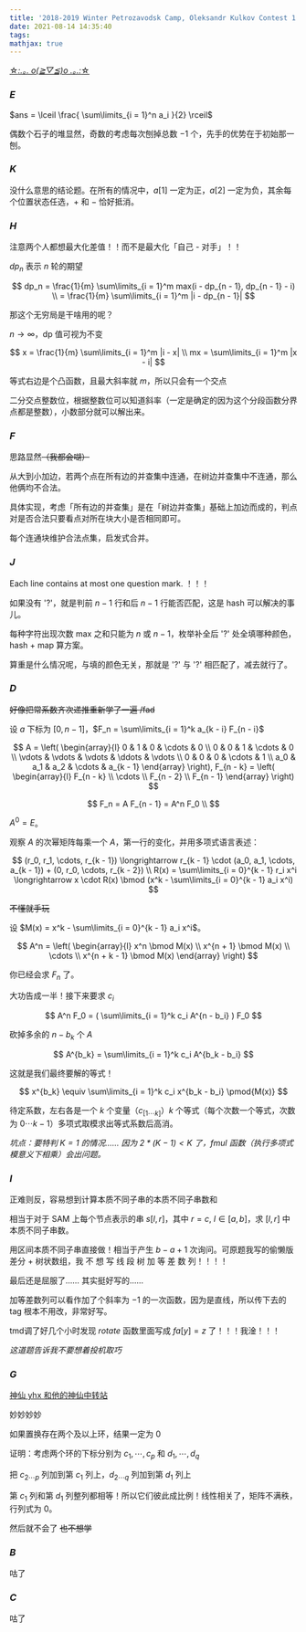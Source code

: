 ```yaml
---
title: '2018-2019 Winter Petrozavodsk Camp, Oleksandr Kulkov Contest 1'
date: 2021-08-14 14:35:40
tags: 
mathjax: true
---
```


[☆*:.｡. o(≧▽≦)o .｡.:*☆](https://codeforces.com/gym/102129)

### $E$

$ans = \lceil \frac{ \sum\limits_{i = 1}^n a_i }{2} \rceil$

偶数个石子的堆显然，奇数的考虑每次刨掉总数 $- 1$ 个，先手的优势在于初始那一刨。

### $K$

没什么意思的结论题。在所有的情况中，$a[1]$ 一定为正，$a[2]$ 一定为负，其余每个位置状态任选，$+$ 和 $-$ 恰好抵消。

### $H$

注意两个人都想最大化差值！！而不是最大化「自己 - 对手」！！

$dp_n$ 表示 $n$ 轮的期望

$$
dp_n = \frac{1}{m} \sum\limits_{i = 1}^m max(i - dp_{n - 1}, dp_{n - 1} - i) \\
= \frac{1}{m} \sum\limits_{i = 1}^m |i - dp_{n - 1}|
$$

那这个无穷局是干啥用的呢？

$n \rightarrow \infty$，dp 值可视为不变

$$
x = \frac{1}{m} \sum\limits_{i = 1}^m |i - x| \\
mx = \sum\limits_{i = 1}^m |x - i|
$$

等式右边是个凸函数，且最大斜率就 $m$，所以只会有一个交点

二分交点整数位，根据整数位可以知道斜率（一定是确定的因为这个分段函数分界点都是整数），小数部分就可以解出来。

### $F$

思路显然~~（我都会㗅）~~

从大到小加边，若两个点在所有边的并查集中连通，在树边并查集中不连通，那么他俩均不合法。

具体实现，考虑「所有边的并查集」是在「树边并查集」基础上加边而成的，判点对是否合法只要看点对所在块大小是否相同即可。

每个连通块维护合法点集，启发式合并。

### $J$

Each line contains at most one question mark. ！！！

如果没有 '?'，就是判前 $n - 1$ 行和后 $n - 1$ 行能否匹配，这是 hash 可以解决的事儿。

每种字符出现次数 max 之和只能为 $n$ 或 $n - 1$，枚举补全后 '?' 处全填哪种颜色，hash + map 算方案。

算重是什么情况呢，与填的颜色无关，那就是 '?' 与 '?' 相匹配了，减去就行了。

### $D$

~~好像把常系数齐次递推重新学了一遍 /fad~~

设 $a$ 下标为 $[0, n - 1]$，$F_n = \sum\limits_{i = 1}^k a_{k - i} F_{n - i}$

$$
A = 
\left(
  \begin{array}{l}
  0 & 1 & 0 & \cdots & 0 \\
  0 & 0 & 1 & \cdots & 0 \\
  \vdots & \vdots & \vdots & \ddots & \vdots \\
  0 & 0 & 0 & \cdots & 1 \\
  a_0 & a_1 & a_2 & \cdots & a_{k - 1}
  \end{array}
\right),
F_{n - k} = \left(
  \begin{array}{l}
  F_{n - k} \\
  \cdots \\
  F_{n - 2} \\
  F_{n - 1}
  \end{array}
  \right)
$$

$$
F_n = A F_{n - 1} = A^n F_0 \\
$$

$A^0 = E$。

观察 $A$ 的次幂矩阵每乘一个 $A$，第一行的变化，并用多项式语言表述：

$$
(r_0, r_1, \cdots, r_{k - 1}) \longrightarrow r_{k - 1} \cdot (a_0, a_1, \cdots, a_{k - 1}) + (0, r_0, \cdots, r_{k - 2}) \\
R(x) = \sum\limits_{i = 0}^{k - 1} r_i x^i \longrightarrow x \cdot R(x) \bmod (x^k - \sum\limits_{i = 0}^{k - 1} a_i x^i)
$$

~~不懂就手玩~~

设 $M(x) = x^k - \sum\limits_{i = 0}^{k - 1} a_i x^i$。

$$
A^n = \left(
  \begin{array}{l}
  x^n \bmod M(x) \\
  x^{n + 1} \bmod M(x) \\
  \cdots \\
  x^{n + k - 1} \bmod M(x)
  \end{array}
  \right)
$$

你已经会求 $F_n$ 了。

大功告成一半！接下来要求 $c_i$

$$
A^n F_0 = ( \sum\limits_{i = 1}^k c_i A^{n - b_i} ) F_0
$$

砍掉多余的 $n - b_k$ 个 $A$

$$
A^{b_k} = \sum\limits_{i = 1}^k c_i A^{b_k - b_i}
$$

这就是我们最终要解的等式！

$$
x^{b_k} \equiv \sum\limits_{i = 1}^k c_i x^{b_k - b_i} \pmod{M(x)}
$$

待定系数，左右各是一个 $k$ 个变量（$c_{[1 \cdots k]}$）$k$ 个等式（每个次数一个等式，次数为 $0 \cdots k - 1$）多项式取模求出等式系数后高消。

*坑点：要特判 $K = 1$ 的情况…… 因为 $2 * (K - 1) < K$ 了，fmul 函数（执行多项式模意义下相乘）会出问题。*

### $I$

正难则反，容易想到计算本质不同子串的本质不同子串数和

相当于对于 SAM 上每个节点表示的串 $s[l, r]$，其中 $r = c$, $l \in [a, b]$，求 $[l, r]$ 中本质不同子串数。

用区间本质不同子串直接做！相当于产生 $b - a + 1$ 次询问。可原题我写的偷懒版差分 + 树状数组，我 不 想 写 线 段 树 加 等 差 数 列！！！！

最后还是屈服了…… 其实挺好写的……

加等差数列可以看作加了个斜率为 $-1$ 的一次函数，因为是直线，所以传下去的 tag 根本不用改，非常好写。

tmd调了好几个小时发现 $rotate$ 函数里面写成 $fa[y] = z$ 了！！！我淦！！！

*这道题告诉我不要想着投机取巧*

### $G$

[神仙 yhx 和他的神仙中转站](https://yhx-12243.github.io/OI-transit/records/gym102129G.html)

妙妙妙妙

如果置换存在两个及以上环，结果一定为 $0$

证明：考虑两个环的下标分别为 $c_1, \cdots, c_p$ 和 $d_1, \cdots, d_q$

把 $c_{ 2 \cdots p}$ 列加到第 $c_1$ 列上，$d_{2 \cdots q}$ 列加到第 $d_1$ 列上

第 $c_1$ 列和第 $d_1$ 列整列都相等！所以它们彼此成比例！线性相关了，矩阵不满秩，行列式为 $0$。

然后就不会了 ~~也不想学~~

### $B$

咕了

### $C$

咕了